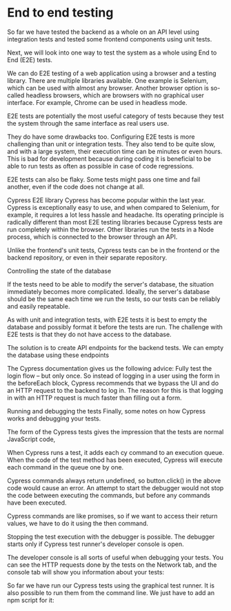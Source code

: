 # End to end testing

So far we have tested the backend as a whole on an API level using integration tests and tested some frontend components using unit tests.

Next, we will look into one way to test the system as a whole using End to End (E2E) tests.

We can do E2E testing of a web application using a browser and a testing library. There are multiple libraries available. One example is Selenium, which can be used with almost any browser. Another browser option is so-called headless browsers, which are browsers with no graphical user interface. For example, Chrome can be used in headless mode.

E2E tests are potentially the most useful category of tests because they test the system through the same interface as real users use.

They do have some drawbacks too. Configuring E2E tests is more challenging than unit or integration tests. They also tend to be quite slow, and with a large system, their execution time can be minutes or even hours. This is bad for development because during coding it is beneficial to be able to run tests as often as possible in case of code regressions.

E2E tests can also be flaky. Some tests might pass one time and fail another, even if the code does not change at all.

Cypress
E2E library Cypress has become popular within the last year. Cypress is exceptionally easy to use, and when compared to Selenium, for example, it requires a lot less hassle and headache. Its operating principle is radically different than most E2E testing libraries because Cypress tests are run completely within the browser. Other libraries run the tests in a Node process, which is connected to the browser through an API.

Unlike the frontend's unit tests, Cypress tests can be in the frontend or the backend repository, or even in their separate repository.


Controlling the state of the database

If the tests need to be able to modify the server's database, the situation immediately becomes more complicated. Ideally, the server's database should be the same each time we run the tests, so our tests can be reliably and easily repeatable.

As with unit and integration tests, with E2E tests it is best to empty the database and possibly format it before the tests are run. The challenge with E2E tests is that they do not have access to the database.

The solution is to create API endpoints for the backend tests. We can empty the database using these endpoints

The Cypress documentation gives us the following advice: Fully test the login flow – but only once. So instead of logging in a user using the form in the beforeEach block, Cypress recommends that we bypass the UI and do an HTTP request to the backend to log in. The reason for this is that logging in with an HTTP request is much faster than filling out a form.

Running and debugging the tests
Finally, some notes on how Cypress works and debugging your tests.

The form of the Cypress tests gives the impression that the tests are normal JavaScript code, 

When Cypress runs a test, it adds each cy command to an execution queue. When the code of the test method has been executed, Cypress will execute each command in the queue one by one.

Cypress commands always return undefined, so button.click() in the above code would cause an error. An attempt to start the debugger would not stop the code between executing the commands, but before any commands have been executed.

Cypress commands are like promises, so if we want to access their return values, we have to do it using the then command. 

Stopping the test execution with the debugger is possible. The debugger starts only if Cypress test runner's developer console is open.

The developer console is all sorts of useful when debugging your tests. You can see the HTTP requests done by the tests on the Network tab, and the console tab will show you information about your tests:

So far we have run our Cypress tests using the graphical test runner. It is also possible to run them from the command line. We just have to add an npm script for it: